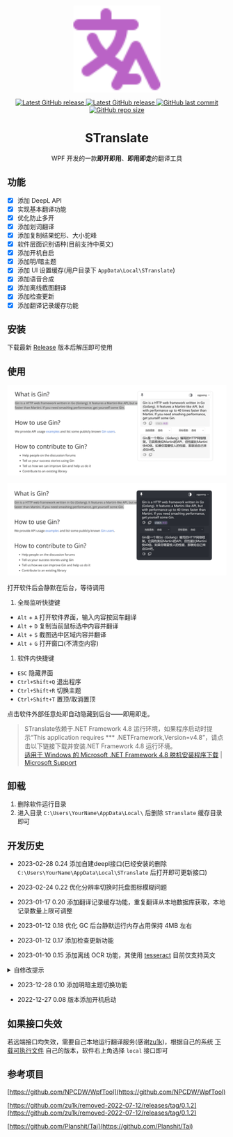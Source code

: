 <p align="center">
<a href="https://github.com/zggsong/STranslate" target="_blank">
<img align="center" alt="STranslate" width="200" src="./translate.svg" />
</a>
</p>
<p align="center">
<a href="https://github.com/ZGGSONG/STranslate/blob/main/LICENSE" target="_self">
 <img alt="Latest GitHub release" src="https://img.shields.io/github/license/ZGGSONG/STranslate" />
</a>
<a href="https://github.com/ZGGSONG/STranslate/releases/latest" target="_blank">
 <img alt="Latest GitHub release" src="https://img.shields.io/github/release/ZGGSONG/STranslate.svg" />
</a>
<a href="https://github.com/ZGGSONG/STranslate" target="_self">
 <img alt="GitHub last commit" src="https://img.shields.io/github/last-commit/ZGGSONG/STranslate" />
</a>
<a href="https://github.com/ZGGSONG/STranslate" target="_self">
 <img alt="GitHub repo size" src="https://img.shields.io/github/repo-size/ZGGSONG/STranslate" />
</a>
</p>
<h1 align="center">STranslate</h1>

<p align="center">WPF 开发的一款<strong>即开即用</strong>、<strong>即用即走</strong>的翻译工具</p>


## 功能

- [x] 添加 DeepL API
- [x] 实现基本翻译功能
- [x] 优化防止多开
- [x] 添加划词翻译
- [x] 添加复制结果蛇形、大小驼峰
- [x] 软件层面识别语种(目前支持中英文)
- [x] 添加开机自启
- [x] 添加明/暗主题
- [x] 添加 UI 设置缓存(用户目录下 `AppData\Local\STranslate`)
- [x] 添加语音合成
- [x] 添加离线截图翻译
- [x] 添加检查更新
- [x] 添加翻译记录缓存功能

## 安装

下载最新 [Release](https://github.com/ZGGSONG/STranslate/releases) 版本后解压即可使用

## 使用

![previews](./example.png)

![previews_dark](./example_dark.png)

打开软件后会静默在后台，等待调用

1. 全局监听快捷键
- `Alt` + `A` 打开软件界面，输入内容按回车翻译
- `Alt` + `D` 复制当前鼠标选中内容并翻译
- `Alt` + `S` 截图选中区域内容并翻译
- `Alt` + `G` 打开窗口(不清空内容)

1. 软件内快捷键
- `ESC` 隐藏界面
- `Ctrl+Shift+Q` 退出程序
- `Ctrl+Shift+R` 切换主题
- `Ctrl+Shift+T` 置顶/取消置顶

点击软件外部任意处即自动隐藏到后台——即用即走。


> STranslate依赖于.NET Framework 4.8 运行环境，如果程序启动时提示“This application requires *** .NETFramework,Version=v4.8”，请点击以下链接下载并安装.NET Framework 4.8 运行环境。  
> [适用于 Windows 的 Microsoft .NET Framework 4.8 脱机安装程序下载](https://download.visualstudio.microsoft.com/download/pr/2d6bb6b2-226a-4baa-bdec-798822606ff1/8494001c276a4b96804cde7829c04d7f/ndp48-x86-x64-allos-enu.exe) | [Microsoft Support](https://support.microsoft.com/zh-cn/topic/%E9%80%82%E7%94%A8%E4%BA%8E-windows-%E7%9A%84-microsoft-net-framework-4-8-%E8%84%B1%E6%9C%BA%E5%AE%89%E8%A3%85%E7%A8%8B%E5%BA%8F-9d23f658-3b97-68ab-d013-aa3c3e7495e0)

## 卸载

1. 删除软件运行目录
2. 进入目录 `C:\Users\YourName\AppData\Local\` 后删除 `STranslate` 缓存目录即可

## 开发历史

- 2023-02-28 0.24 添加自建deepl接口(已经安装的删除 `C:\Users\YourName\AppData\Local\STranslate` 后打开即可更新接口)

- 2023-02-24 0.22 优化分辨率切换时托盘图标模糊问题

- 2023-01-17 0.20 添加翻译记录缓存功能，重复翻译从本地数据库获取，本地记录数量上限可调整

- 2023-01-12 0.18 优化 GC 后台静默运行内存占用保持 4MB 左右

- 2023-01-12 0.17 添加检查更新功能

- 2023-01-10 0.15 添加离线 OCR 功能，其使用 [tesseract](https://github.com/tesseract-ocr/tesseract) 目前仅支持英文

<details>
  <summary>自修改提示</summary>

有经验者可自行下载 [语言包](https://github.com/tesseract-ocr/tessdata) 至 `tessdata` 目录后修改 `Util`中`TesseractGetText`方法即可

```C#
public static string TesseractGetText(Bitmap bmp)
{
	try
	{
		using (var engine = new TesseractEngine(@"./tessdata", "eng", EngineMode.Default))
		//using (var engine = new TesseractEngine(@"./tessdata", "chi_sim", EngineMode.Default))
		{
			using(var pix = PixConverter.ToPix(bmp))
			{
				using (var page = engine.Process(pix))
				{
					return page.GetText();
				}
			}
		}
	}
	catch (Exception ex)
	{
		throw ex;
	}
}
```
</details>

- 2023-12-28 0.10 添加明暗主题切换功能

- 2022-12-27 0.08 版本添加开机启动

## 如果接口失效

若远端接口均失效，需要自己本地运行翻译服务(感谢[zu1k](https://github.com/zu1k))，根据自己的系统 [下载可执行文件](https://github.com/zu1k/removed-2022-07-12/releases/tag/0.1.2) 自己的版本，软件右上角选择 `local` 接口即可


## 参考项目

[https://github.com/NPCDW/WpfTool](https://github.com/NPCDW/WpfTool)  

[https://github.com/zu1k/removed-2022-07-12/releases/tag/0.1.2](https://github.com/zu1k/removed-2022-07-12/releases/tag/0.1.2)

[https://github.com/Planshit/Tai](https://github.com/Planshit/Tai)
